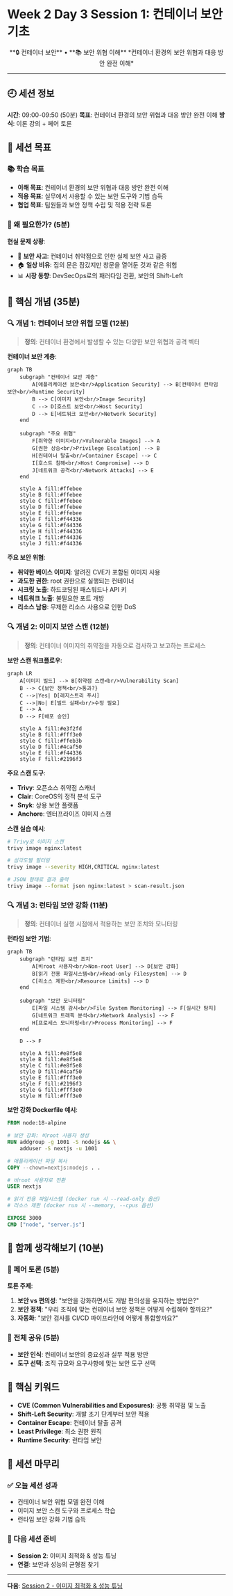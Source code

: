 # Week 2 Day 3 Session 1: 컨테이너 보안 기초

<div align="center">
**🔒 컨테이너 보안** • **📚 보안 위협 이해**
*컨테이너 환경의 보안 위협과 대응 방안 완전 이해*
</div>

---

## 🕘 세션 정보
**시간**: 09:00-09:50 (50분)
**목표**: 컨테이너 환경의 보안 위협과 대응 방안 완전 이해
**방식**: 이론 강의 + 페어 토론

## 🎯 세션 목표
### 📚 학습 목표
- **이해 목표**: 컨테이너 환경의 보안 위협과 대응 방안 완전 이해
- **적용 목표**: 실무에서 사용할 수 있는 보안 도구와 기법 습득
- **협업 목표**: 팀원들과 보안 정책 수립 및 적용 전략 토론

### 🤔 왜 필요한가? (5분)
**현실 문제 상황**:
- 💼 **보안 사고**: 컨테이너 취약점으로 인한 실제 보안 사고 급증
- 🏠 **일상 비유**: 집의 문은 잠갔지만 창문을 열어둔 것과 같은 위험
- 📊 **시장 동향**: DevSecOps로의 패러다임 전환, 보안의 Shift-Left

## 📖 핵심 개념 (35분)

### 🔍 개념 1: 컨테이너 보안 위협 모델 (12분)
> **정의**: 컨테이너 환경에서 발생할 수 있는 다양한 보안 위협과 공격 벡터

**컨테이너 보안 계층**:
```mermaid
graph TB
    subgraph "컨테이너 보안 계층"
        A[애플리케이션 보안<br/>Application Security] --> B[컨테이너 런타임 보안<br/>Runtime Security]
        B --> C[이미지 보안<br/>Image Security]
        C --> D[호스트 보안<br/>Host Security]
        D --> E[네트워크 보안<br/>Network Security]
    end
    
    subgraph "주요 위협"
        F[취약한 이미지<br/>Vulnerable Images] --> A
        G[권한 상승<br/>Privilege Escalation] --> B
        H[컨테이너 탈출<br/>Container Escape] --> C
        I[호스트 침해<br/>Host Compromise] --> D
        J[네트워크 공격<br/>Network Attacks] --> E
    end
    
    style A fill:#ffebee
    style B fill:#ffebee
    style C fill:#ffebee
    style D fill:#ffebee
    style E fill:#ffebee
    style F fill:#f44336
    style G fill:#f44336
    style H fill:#f44336
    style I fill:#f44336
    style J fill:#f44336
```

**주요 보안 위협**:
- **취약한 베이스 이미지**: 알려진 CVE가 포함된 이미지 사용
- **과도한 권한**: root 권한으로 실행되는 컨테이너
- **시크릿 노출**: 하드코딩된 패스워드나 API 키
- **네트워크 노출**: 불필요한 포트 개방
- **리소스 남용**: 무제한 리소스 사용으로 인한 DoS

### 🔍 개념 2: 이미지 보안 스캔 (12분)
> **정의**: 컨테이너 이미지의 취약점을 자동으로 검사하고 보고하는 프로세스

**보안 스캔 워크플로우**:
```mermaid
graph LR
    A[이미지 빌드] --> B[취약점 스캔<br/>Vulnerability Scan]
    B --> C{보안 정책<br/>통과?}
    C -->|Yes| D[레지스트리 푸시]
    C -->|No| E[빌드 실패<br/>수정 필요]
    E --> A
    D --> F[배포 승인]
    
    style A fill:#e3f2fd
    style B fill:#fff3e0
    style C fill:#ffeb3b
    style D fill:#4caf50
    style E fill:#f44336
    style F fill:#2196f3
```

**주요 스캔 도구**:
- **Trivy**: 오픈소스 취약점 스캐너
- **Clair**: CoreOS의 정적 분석 도구
- **Snyk**: 상용 보안 플랫폼
- **Anchore**: 엔터프라이즈 이미지 스캔

**스캔 실습 예시**:
```bash
# Trivy로 이미지 스캔
trivy image nginx:latest

# 심각도별 필터링
trivy image --severity HIGH,CRITICAL nginx:latest

# JSON 형태로 결과 출력
trivy image --format json nginx:latest > scan-result.json
```

### 🔍 개념 3: 런타임 보안 강화 (11분)
> **정의**: 컨테이너 실행 시점에서 적용하는 보안 조치와 모니터링

**런타임 보안 기법**:
```mermaid
graph TB
    subgraph "런타임 보안 조치"
        A[비root 사용자<br/>Non-root User] --> D[보안 강화]
        B[읽기 전용 파일시스템<br/>Read-only Filesystem] --> D
        C[리소스 제한<br/>Resource Limits] --> D
    end
    
    subgraph "보안 모니터링"
        E[파일 시스템 감시<br/>File System Monitoring] --> F[실시간 탐지]
        G[네트워크 트래픽 분석<br/>Network Analysis] --> F
        H[프로세스 모니터링<br/>Process Monitoring] --> F
    end
    
    D --> F
    
    style A fill:#e8f5e8
    style B fill:#e8f5e8
    style C fill:#e8f5e8
    style D fill:#4caf50
    style E fill:#fff3e0
    style F fill:#2196f3
    style G fill:#fff3e0
    style H fill:#fff3e0
```

**보안 강화 Dockerfile 예시**:
```dockerfile
FROM node:18-alpine

# 보안 강화: 비root 사용자 생성
RUN addgroup -g 1001 -S nodejs && \
    adduser -S nextjs -u 1001

# 애플리케이션 파일 복사
COPY --chown=nextjs:nodejs . .

# 비root 사용자로 전환
USER nextjs

# 읽기 전용 파일시스템 (docker run 시 --read-only 옵션)
# 리소스 제한 (docker run 시 --memory, --cpus 옵션)

EXPOSE 3000
CMD ["node", "server.js"]
```

## 💭 함께 생각해보기 (10분)

### 🤝 페어 토론 (5분)
**토론 주제**:
1. **보안 vs 편의성**: "보안을 강화하면서도 개발 편의성을 유지하는 방법은?"
2. **보안 정책**: "우리 조직에 맞는 컨테이너 보안 정책은 어떻게 수립해야 할까요?"
3. **자동화**: "보안 검사를 CI/CD 파이프라인에 어떻게 통합할까요?"

### 🎯 전체 공유 (5분)
- **보안 인식**: 컨테이너 보안의 중요성과 실무 적용 방안
- **도구 선택**: 조직 규모와 요구사항에 맞는 보안 도구 선택

## 🔑 핵심 키워드
- **CVE (Common Vulnerabilities and Exposures)**: 공통 취약점 및 노출
- **Shift-Left Security**: 개발 초기 단계부터 보안 적용
- **Container Escape**: 컨테이너 탈출 공격
- **Least Privilege**: 최소 권한 원칙
- **Runtime Security**: 런타임 보안

## 📝 세션 마무리
### ✅ 오늘 세션 성과
- 컨테이너 보안 위협 모델 완전 이해
- 이미지 보안 스캔 도구와 프로세스 학습
- 런타임 보안 강화 기법 습득

### 🎯 다음 세션 준비
- **Session 2**: 이미지 최적화 & 성능 튜닝
- **연결**: 보안과 성능의 균형점 찾기

---

**다음**: [Session 2 - 이미지 최적화 & 성능 튜닝](./session_2.md)